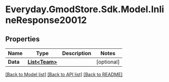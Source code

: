 # Everyday.GmodStore.Sdk.Model.InlineResponse20012
## Properties

Name | Type | Description | Notes
------------ | ------------- | ------------- | -------------
**Data** | [**List&lt;Team&gt;**](Team.md) |  | [optional] 

[[Back to Model list]](../README.md#documentation-for-models) [[Back to API list]](../README.md#documentation-for-api-endpoints) [[Back to README]](../README.md)

